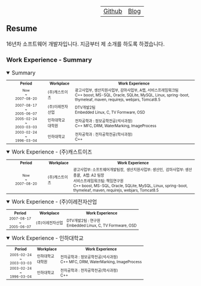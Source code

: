 <table align="right" style="text-align:center;width:50%;">
		<tr>
			<td ><a href="https://github.com/chonkk" target="_blank">Github</a></td>
			<td ><a href="https://chonkk.blog.me" target="_blank">Blog</a></td>
		</tr>
</table><br/><br/>

## Resume

16년차 소프트웨어 개발자입니다.
지금부터 제 소개를 하도록 하겠습니다.

### Work Experience - Summary
<details open>
	<summary>Summary</summary>
    <p style="font-size:8pt;">
	<table style="width:100%;font-size:x-small;">
    <tr>
	    <th style="text-align:center;width:21%;">Period</th>
	    <th style="text-align:center;">Workplace</th>
	    <th style="text-align:center;">Work Experience</th>
</tr>
<tr>
      <td style="text-align:center;font-size:xx-small;">Now<br/>~<br/>2007-08-20</td>
      <td>(주)캐스트이즈</td>
      <td>
	      광고사업부,&nbsp;생산지원사업부,&nbsp;감마사업부,&nbsp;A랩,&nbsp;서비스프레임워크팀<br/>
	      C++ boost, MS-SQL, Oracle, SQLite, MySQL, Linux, spring-boot, thymeleaf, maven, requirejs, webjars, Tomcat8.5
	</td>
    </tr>
    <tr>
      <td style="text-align:center;font-size:xx-small;">2007-08-17<br/>~<br/>2005-06-07</td>
      <td>(주)이레전자산업</td>
      <td>DTV개발2팀<br/>
	     Embedded Linux, C, TV Formware, OSD</td>
    </tr>
    <tr>
      <td style="text-align:center;font-size:xx-small;">2005-02-24<br/>~<br/>2003-03-03</td>
      <td>인하대학교<br/>대학원</td>
      <td>전자공학과 : 정보공학전공(석사과정)<br/>C++ MFC, DRM, WaterMarking, ImageProcess</td>
    </tr>
    <tr>
      <td style="text-align:center;font-size:xx-small;">2003-02-24<br/>~<br/>1996-03-04</td>
      <td>인하대학교</td>
      <td>전자공학과 : 전자공학전공(학사과정)<br/>C++</td>
    </tr>
	</table>
    </p>
</details>

<details open>
	<summary>Work Experience - (주)캐스트이즈</summary>
    <p style="font-size:8pt;">
	<table style="width:100%;font-size:x-small;">
    <tr>
	    <th style="text-align:center;width:21%;">Period</th>
	    <th style="text-align:center;">Workplace</th>
	    <th style="text-align:center;">Work Experience</th>
</tr>
<tr>
      <td style="text-align:center;font-size:xx-small;">Now<br/>~<br/>2007-08-20</td>
      <td>(주)캐스트이즈</td>
      <td>
	      광고사업부: 소프트웨어개발팀장,&nbsp;
	      생산지원사업부: 생산인,&nbsp;
	      감마사업부: 생산총괄,&nbsp;
	      A랩: A2 팀장<br/>
	      서비스프레임워크팀: 책임연구원<br/>
	      C++ boost, MS-SQL, Oracle, SQLite, MySQL, Linux, spring-boot, thymeleaf, maven, requirejs, webjars, Tomcat8.5
	</td>
    </tr>
   	</table>
    </p>
</details>

<details open>
	<summary>Work Experience - (주)이레전자산업</summary>
    <p style="font-size:8pt;">
	<table style="width:100%;font-size:x-small;">
    <tr>
	    <th style="text-align:center;width:21%;">Period</th>
	    <th style="text-align:center;">Workplace</th>
	    <th style="text-align:center;">Work Experience</th>
</tr>
    <tr>
      <td style="text-align:center;font-size:xx-small;">2007-08-17<br/>~<br/>2005-06-07</td>
      <td>(주)이레전자산업</td>
      <td>DTV개발2팀 : 연구원<br/>
	     Embedded Linux, C, TV Formware, OSD</td>
    </tr>
</table>
    </p>
</details>

<details open>
	<summary> Work Experience - 인하대학교</summary>
    <p style="font-size:8pt;">
	<table style="width:100%;font-size:x-small;">
    <tr>
	    <th style="text-align:center;width:21%;">Period</th>
	    <th style="text-align:center;">Workplace</th>
	    <th style="text-align:center;">Work Experience</th>
</tr>
    <tr>
      <td style="text-align:center;font-size:xx-small;">2005-02-24<br/>~<br/>2003-03-03</td>
      <td>인하대학교<br/>대학원</td>
      <td>전자공학과 : 정보공학전공(석사과정)<br/>C++ MFC, DRM, WaterMarking, ImageProcess</td>
    </tr>
    <tr>
      <td style="text-align:center;font-size:xx-small;">2003-02-24<br/>~<br/>1996-03-04</td>
      <td>인하대학교</td>
      <td>전자공학과 : 전자공학전공(학사과정)<br/>C++</td>
    </tr>
	</table>
    </p>
</details>
